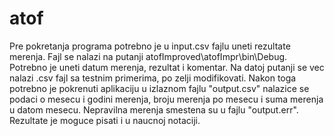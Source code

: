 # atof
Pre pokretanja programa potrebno je u input.csv fajlu uneti rezultate merenja. Fajl se nalazi na putanji atofImproved\atofImpr\bin\Debug. Potrebno je uneti datum merenja, rezultat i komentar. Na datoj putanji se vec nalazi .csv fajl sa testnim primerima, po zelji modifikovati. Nakon toga potrebno je pokrenuti aplikaciju u izlaznom fajlu "output.csv" nalazice se podaci o mesecu i godini merenja, broju merenja po mesecu i suma merenja u datom mesecu. Nepravilna merenja smestena su u fajlu "output.err". Rezultate je moguce pisati i u naucnoj notaciji.
